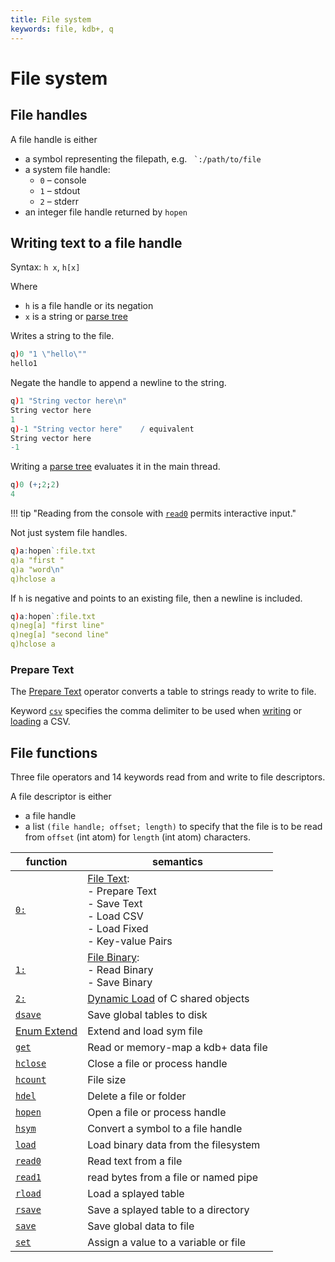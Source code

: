 ```yaml
---
title: File system
keywords: file, kdb+, q
---
```


# File system



## File handles

A file handle is either

-   a symbol representing the filepath, e.g. `` `:/path/to/file``
-   a system file handle:
    +   `0` – console
    +   `1` – stdout
    +   `2` – stderr
-   an integer file handle returned by `hopen`


## Writing text to a file handle

Syntax: `h x`, `h[x]`

Where 

-   `h` is a file handle or its negation
-   `x` is a string or [parse tree](parsetrees.md)

Writes a string to the file.

```q
q)0 "1 \"hello\""
hello1
```

Negate the handle to append a newline to the string.

```q
q)1 "String vector here\n"
String vector here
1
q)-1 "String vector here"    / equivalent
String vector here
-1
```

Writing a [parse tree](parsetrees.md) evaluates it in the main thread.

```q
q)0 (+;2;2)
4
```

!!! tip "Reading from the console with [`read0`](../ref/read0.md#file-handle) permits interactive input."

Not just system file handles.

```q
q)a:hopen`:file.txt
q)a "first "
q)a "word\n"
q)hclose a
```

If `h` is negative and points to an existing file, then a newline is included.

```q
q)a:hopen`:file.txt
q)neg[a] "first line"
q)neg[a] "second line"
q)hclose a
```


### Prepare Text

The [Prepare Text](../ref/file-text.md#prepare-text) operator converts a table to strings ready to write to file. 

Keyword [`csv`](../ref/csv.md) specifies the comma delimiter to be used when [writing](../ref/file-text.md#save-text) or [loading](../ref/file-text.md#load-csv) a CSV.


## File functions

Three file operators and 14 keywords read from and write to file descriptors.

A file descriptor is either 

- a file handle
- a list `(file handle; offset; length)` to specify that the file is to be read from `offset` (int atom) for `length` (int atom) characters. 

function                             | semantics
-------------------------------------|-----------------------
[`0:`](../ref/file-text.md)          | [File Text](../ref/file-text.md):<br>- Prepare Text<br>- Save Text<br>- Load CSV<br>- Load Fixed<br>- Key-value Pairs
[`1:`](../ref/file-binary.md)        | [File Binary](../ref/file-binary.md):<br>- Read Binary<br>- Save Binary
[`2:`](../ref/dynamic-load.md)       | [Dynamic Load](../ref/dynamic-load.md) of C shared objects
[`dsave`](../ref/dsave.md)           | Save global tables to disk
[Enum Extend](../ref/enum-extend.md#filepath) | Extend and load sym file
[`get`](../ref/get.md)               | Read or memory-map a kdb+ data file
[`hclose`](../ref/handles.md#hclose) | Close a file or process handle
[`hcount`](../ref/handles.md#hcount) | File size
[`hdel`](../ref/handles.md#hdel)     | Delete a file or folder
[`hopen`](../ref/handles.md#hopen)   | Open a file or process handle
[`hsym`](../ref/handles.md#hsym)     | Convert a symbol to a file handle
[`load`](../ref/load.md)             | Load binary data from the filesystem
[`read0`](../ref/read0.md)           | Read text from a file
[`read1`](../ref/read1.md)           | read bytes from a file or named pipe
[`rload`](../ref/load.md#rload)      | Load a splayed table
[`rsave`](../ref/save.md#rsave)      | Save a splayed table to a directory
[`save`](../ref/save.md#save)        | Save global data to file
[`set`](../ref/get.md#set)           | Assign a value to a variable or file


